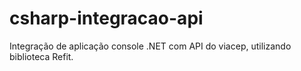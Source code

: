 # csharp-integracao-api
Integração de aplicação console .NET com API do viacep, utilizando biblioteca Refit. 
